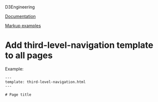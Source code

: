 D3Engineering

[Documentation](https://squidfunk.github.io/mkdocs-material/)

[Markup examples](https://squidfunk.github.io/mkdocs-material/reference/)

# Add third-level-navigation template to all pages
Example:
```
---
template: third-level-navigation.html
---

# Page title
```

